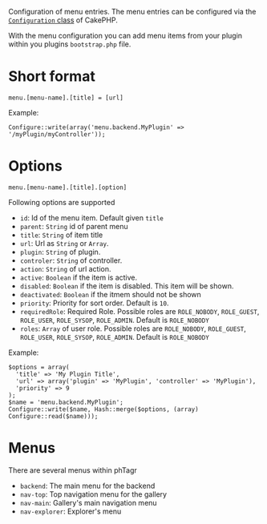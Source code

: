 Configuration of menu entries. The menu entries can be configured via the
[`Configuration` class](http://book.cakephp.org/2.0/en/development/configuration.html) 
of CakePHP.

With the menu configuration you can add menu items from your plugin within you
plugins `bootstrap.php` file.

# Short format

`menu.[menu-name].[title] = [url]`

Example:

    Configure::write(array('menu.backend.MyPlugin' => '/myPlugin/myController'));

# Options

`menu.[menu-name].[title].[option]`

Following options are supported

* `id`: Id of the menu item. Default given `title`
* `parent`: `String` id of parent menu
* `title`: `String` of item title
* `url`: Url as `String` or `Array`.
* `plugin`: `String` of plugin.
* `controler`: `String` of controller.
* `action`: `String` of url action.
* `active`: `Boolean` if the item is active.
* `disabled`: `Boolean` if the item is disabled. This item will be shown.
* `deactivated`: `Boolean` if the itmem should not be shown
* `priority`: Priority for sort order. Default is `10`.
* `requiredRole`: Required Role. Possible roles are `ROLE_NOBODY`, `ROLE_GUEST`,
`ROLE_USER`, `ROLE_SYSOP`, `ROLE_ADMIN`. Default is `ROLE_NOBODY`
* `roles`: `Array` of user role. Possible roles are `ROLE_NOBODY`, `ROLE_GUEST`,
`ROLE_USER`, `ROLE_SYSOP`, `ROLE_ADMIN`. Default is `ROLE_NOBODY`

Example:

    $options = array(
      'title' => 'My Plugin Title',
      'url' => array('plugin' => 'MyPlugin', 'controller' => 'MyPlugin'),
      'priority' => 9
    );
    $name = 'menu.backend.MyPlugin';
    Configure::write($name, Hash::merge($options, (array) Configure::read($name)));

# Menus

There are several menus within phTagr

* `backend`: The main menu for the backend
* `nav-top`: Top navigation menu for the gallery
* `nav-main`: Gallery's main navigation menu
* `nav-explorer`: Explorer's menu